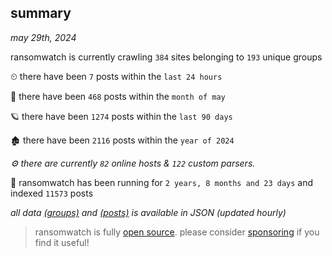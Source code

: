 
## summary
_may 29th, 2024_

ransomwatch is currently crawling `384` sites belonging to `193` unique groups

⏲ there have been `7` posts within the `last 24 hours`

🦈 there have been `468` posts within the `month of may`

🪐 there have been `1274` posts within the `last 90 days`

🏚 there have been `2116` posts within the `year of 2024`

_⚙️ there are currently `82` online hosts & `122` custom parsers._

🦕 ransomwatch has been running for `2 years, 8 months and 23 days` and indexed `11573` posts

_all data  [(groups)](http://ransomwhat.telemetry.ltd/groups) and [(posts)](http://ransomwhat.telemetry.ltd/posts) is available in JSON (updated hourly)_

> ransomwatch is fully [open source](https://github.com/joshhighet/ransomwatch#ransomwatch--). please consider [sponsoring](https://github.com/sponsors/joshhighet) if you find it useful!
